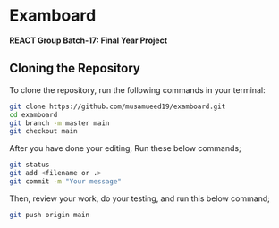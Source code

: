 # Examboard
**REACT Group Batch-17: Final Year Project**

## Cloning the Repository

To clone the repository, run the following commands in your terminal:

```bash
git clone https://github.com/musamueed19/examboard.git
cd examboard
git branch -m master main
git checkout main
```

After you have done your editing, Run these below commands;
```bash
git status
git add <filename or .>
git commit -m "Your message"
```

Then, review your work, do your testing, and run this below command;
```bash
git push origin main
```
